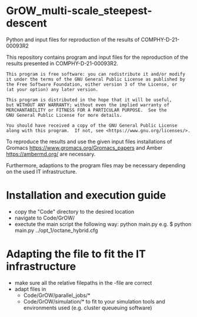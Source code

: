# GrOW_multi-scale_steepest-descent
Python and input files for reproduction of the results of COMPHY-D-21-00093R2

This repository contains program and input files for the reproduction of the results presented in COMPHY-D-21-00093R2.

    This program is free software: you can redistribute it and/or modify
    it under the terms of the GNU General Public License as published by
    the Free Software Foundation, either version 3 of the License, or
    (at your option) any later version.

    This program is distributed in the hope that it will be useful,
    but WITHOUT ANY WARRANTY; without even the implied warranty of
    MERCHANTABILITY or FITNESS FOR A PARTICULAR PURPOSE.  See the
    GNU General Public License for more details.

    You should have received a copy of the GNU General Public License
    along with this program.  If not, see <https://www.gnu.org/licenses/>.
    

To reproduce the results and use the given input files installations of Gromacs <https://www.gromacs.org/Gromacs_papers> and Amber <https://ambermd.org/> are necessary.

Furthermore, adaptions to the program files may be necessary depending on the used IT infrastructure. 


# Installation and execution guide

- copy the "Code" directory to the desired location
- navigate to Code/GrOW/
- exectute the main script the following way:
    python main.py
    e.g.
    $ python main.py ../opt_1/octane_hybrid.cfg

    
    
# Adapting the file to fit the IT infrastructure
    
- make sure all the relative filepaths in the -file are correct
- adapt files in
    - Code/GrOW/parallel_jobs/*
    - Code/GrOW/simulation/*
      to fit to your simulation tools and environments used (e.g. cluster queueuing software)

